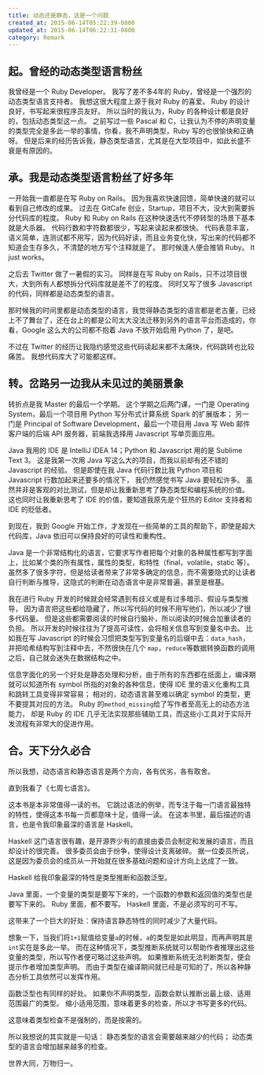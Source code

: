 ```yaml
---
title: 动态还是静态，这是一个问题
created_at: 2015-06-14T05:22:39-0800
updated_at: 2015-06-14T06:22:31-0800
category: Remark
---
```


## 起。曾经的动态类型语言粉丝

我曾经是一个 Ruby Developer。
我写了差不多4年的 Ruby，曾经是一个强烈的动态类型语言支持者。
我想这很大程度上源于我对 Ruby 的喜爱。
Ruby 的设计良好，书写起来很程序员友好。
所以当时的我认为，Ruby 的各种设计都是良好的，包括动态类型这一点。
之前写过一些 Pascal 和 C，让我认为不停的声明变量的类型完全是多此一举的事情，你看，我不声明类型，Ruby 写的也很愉快和正确呀。
但是后来的经历告诉我，静态类型语言，尤其是在大型项目中，如此长盛不衰是有原因的。

## 承。我是动态类型语言粉丝了好多年

一开始我一直都是在写 Ruby on Rails。
因为我喜欢快速回馈，简单快速的就可以看到自己修改的成果。
过去在 GitCafe 创业，Startup，项目不大，没大到需要拆分代码库的程度。
Ruby 和 Ruby on Rails 在这种快速迭代不停转型的场景下基本就是大杀器。
代码行数和字符数都很少，写起来读起来都很快。
代码表意丰富，语义简单，连测试都不用写，因为代码好读，而且业务变化快，写出来的代码都不知道会生存多久，不清楚的地方写个注释就是了。
那时候逢人便会推销 Ruby。
It just works。

之后去 Twitter 做了一暑假的实习。
同样是在写 Ruby on Rails，只不过项目很大，大到所有人都想拆分代码库就是差不了的程度。
同时又写了很多 Javascript 的代码，同样都是动态类型的语言。

那时候我的时间里都是动态类型的语言，我觉得静态类型的语言都是老古董，已经上不了舞台了，还在台上的都是公司太大没法迁移到另外的语言平台而造成的，你看，Google 这么大的公司都不抱着 Java 不放开始启用 Python 了，是吧。

不过在 Twitter 的经历让我隐约感觉这些代码读起来都不太痛快，代码跳转也比较痛苦。
我想代码库大了可能都这样。

## 转。岔路另一边我从未见过的美丽景象

转折点是我 Master 的最后一个学期。
这个学期之后两门课，一门是 Operating System，最后一个项目用 Python 写分布式计算系统 Spark 的扩展版本；
另一门是 Principal of Software Development，最后一个项目用 Java 写 Web 邮件客户端的后端 API 服务器，前端我选择用 Javascript 写单页面应用。

Java 我用的 IDE 是 IntelliJ IDEA 14；Python 和 Javascript 用的是 Sublime Text 3。
这是我第一次用 Java 写这么大的项目，而我以前却有还不错的 Javascript 的经验。
但是即使在我 Java 代码行数比我 Python 项目和 Javascript 行数加起来还要多的情况下，
我仍然感觉书写 Java 要轻松许多。
虽然并非是客观的对比测试，但是却让我重新思考了静态类型和编程系统的价值。
这也同时让我重新思考了 IDE 的价值，要知道我原先是个狂热的 Editor 支持者和 IDE 的贬低者。

到现在，我到 Google 开始工作，才发现在一些简单的工具的帮助下，即使是超大代码库，Java 依旧可以保持良好的可读性和重构性。

Java 是一个非常结构化的语言，它要求写作者把每个对象的各种属性都写到字面上，比如某个类的所有属性，属性的类型，和特性（final，volatile，static 等）。
虽然多了很多字符，但是给读者带来了非常多确定的信息，而不需要隐式的让读者自行判断与推导，这隐式的判断在动态语言中是非常普遍，甚至是根基。

我在进行 Ruby 开发的时候就会经常遇到有歧义或是有过多暗示、假设与类型推导，
因为语言把这些都给隐藏了，所以写代码的时候不用写他们，所以减少了很多代码量。
但是这些都需要阅读的时候自行脑补，所以阅读的时候会加重读者的负担。
所以开发的时候往往为了提高可读性，会将相关信息写到变量名中去。
比如我在写 Javascript 的时候会习惯把类型写到变量名的后缀中去：`data_hash`，并把哈希结构写到注释中去，不然很快在几个 `map`，`reduce`等数据转换函数的调用之后，自己就会迷失在数据结构之中。

信息字面化的另一个好处是静态处理和分析，由于所有的东西都在纸面上，编译期就可以知道所有 symbol 所指的对象的各种信息，使得 IDE 里的语义化重构工具和跳转工具变得非常容易；
相对的，动态语言甚至难以确定 symbol 的类型，更不要提其对应的方法。
Ruby 的`method_missing`给了写作者至高无上的动态方法能力，
却是 Ruby 的 IDE 几乎无法实现那些辅助工具，而这些小工具对于实际开发流程有非常大的促进作用。

## 合。天下分久必合

所以我想，动态语言和静态语言是两个方向，各有优劣，各有取舍。

直到我看了《七周七语言》。

这本书是本非常值得一读的书。
它跳过语法的例举，而专注于每一门语言最独特的特性，使得这本书每一页都意味十足，值得一读。
在这本书里，最后描述的语言，也是令我印象最深的语言是 Haskell。

Haskell 这门语言很有趣，是开源界少有的直接由委员会制定和发展的语言，而且却设计的很完善。
很多委员会由于纷争，使得设计支离破碎。
据一位委员所说，这是因为委员会的成员从一开始就在很多基础问题和设计方向上达成了一致。

Haskell 给我印象最深的特性是类型推断和函数泛型。

Java 里面，一个变量的类型是要写下来的，一个函数的参数和返回值的类型也是要写下来的。
Ruby 里面，都不要写。
Haskell 里面，不是必须写的可不写。

这带来了一个巨大的好处：保持语言静态特性的同时减少了大量代码。

想象一下，当我们将`1+1`赋值给变量`a`的时候，`a`的类型是如此明显，而再声明其是`int`实在是多此一举。
而在这种情况下，类型推断系统就可以帮助作者推理出这些变量的类型，所以写作者便可略过这些声明。
如果推断系统无法判断类型，便会提示作者增加类型声明。
而由于类型在编译期间就已经是可知的了，所以各种静态分析工具依然可以发挥作用。

函数泛型也有同样的好处。
如果你不声明类型，函数会默认推断出最上级、适用范围最广的类型。
缩小适用范围，意味着更多的检查，所以才书写更多的代码。

这意味着类型检查不是强制的，而是按需的。

所以我想说的其实就是一句话：
静态类型的语言会需要越来越少的代码；
动态类型的语言会增加越来越多的检查。

世界大同，万物归一。
